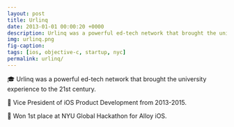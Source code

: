 ```yaml
---
layout: post
title: Urlinq
date: 2013-01-01 00:00:20 +0000
description: Urlinq was a powerful ed-tech network that brought the university experience to the 21st century.
img: urlinq.png
fig-caption: 
tags: [ios, objective-c, startup, nyc]
permalink: urlinq/
---
```


🎓 Urlinq was a powerful ed-tech network that brought the university experience to the 21st century.

🧢 Vice President of iOS Product Development from 2013-2015.

🥇 Won 1st place at NYU Global Hackathon for Alloy iOS.